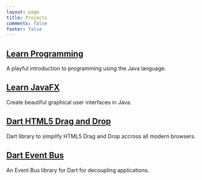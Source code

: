 ```yaml
---
layout: page
title: Projects
comments: false
footer: false
---
```


## <a href="{{root_url}}/projects/learn-programming">Learn Programming</a> ##
A playful introduction to programming using the Java language.

## <a href="{{root_url}}/projects/learn-javafx">Learn JavaFX</a> ##
Create beautiful graphical user interfaces in Java.

## <a href="{{root_url}}/projects/dart-html5-drag-and-drop">Dart HTML5 Drag and Drop</a> ##
Dart library to simplify HTML5 Drag and Drop accross all modern browsers.

## <a href="{{root_url}}/projects/dart-event-bus">Dart Event Bus</a> ##
An Event Bus library for Dart for decoupling applications.
